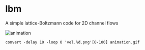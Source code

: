 # lbm
A simple lattice-Boltzmann code for 2D channel flows

![animation](https://user-images.githubusercontent.com/44053700/73072734-0bbb0f80-3eb6-11ea-8703-15145838ede7.gif)

```convert -delay 10 -loop 0 'vel.%d.png'[0-100] animation.gif```
